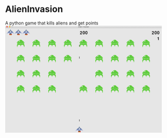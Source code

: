 # AlienInvasion
A python game that kills aliens and get points
![Screenshot](https://github.com/andrewjsliang/AlienInvasion/blob/master/screenshots/AlienInvasion.png)
